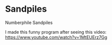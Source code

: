 # Sandpiles
 Numberphile Sandpiles

I made this funny program after seeing this video: https://www.youtube.com/watch?v=1MtEUErz7Gg

